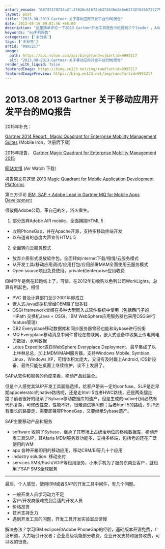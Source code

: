 ```yaml
---
arturl_encode: "68747470733a2f:2f626c6f672e6373646e2e6e65742f626572727972656c6f61:642f61727469636c652f64657461696c732f39393935323137"
layout: post
title: "2013.08-2013-Gartner-关于移动应用开发平台的MQ报告"
date: 2013-08-16 09:02:46 +08:00
description: "这里简单评论一下2013 Gartner开发工具报告中的提到三个leader ，Adobe，IBM，"
keywords: "mq手机报告"
categories: ['未分类']
tags: ['无标签']
artid: "9995217"
image:
  path: https://api.vvhan.com/api/bing?rand=sj&artid=9995217
  alt: "2013.08-2013-Gartner-关于移动应用开发平台的MQ报告"
render_with_liquid: false
featuredImage: https://bing.ee123.net/img/rand?artid=9995217
featuredImagePreview: https://bing.ee123.net/img/rand?artid=9995217
---
```


# 2013.08 2013 Gartner 关于移动应用开发平台的MQ报告

2015年补充：

[Gartner 2014 Report:  Magic Quadrant for Enterprise Mobility Management Suites](https://info.mobileiron.com/gartner-magic-quadrant-2014-content.html)
(Mobile Iron，注册后下载）

2015年报告，
[Gartner Magic Quadrant for Enterprise Mobility Management 2015](http://www.air-watch.com/resources/analyst-reports/#gartner-magic-quadrant-for-enterprise-mobility-management-2015)


[网站太慢](http://www.air-watch.com/resources/analyst-reports/#gartner-magic-quadrant-for-enterprise-mobility-management-2015)
(Air Watch 下载）

报告原文在这里
[2013 Magic Quadrant for Mobile Application Development Platforms](http://www.gartner.com/technology/reprints.do?id=1-1I8627T&ct=130807&st=sb)

第三方评论
[IBM, SAP + Adobe Lead in Gartner MQ for Mobile Apps Development](http://www.cmswire.com/cms/customer-experience/ibm-sap-adobe-lead-in-gartner-mq-for-mobile-apps-development-022081.php)

很敬佩Adobe公司，革自己的名，浴火重生。
  
1. 部分放弃Adobe AIR mobile，全面拥抱HTML 5

* 收购PhoneGap，并在Apache开源，支持多移动终端开发
* 以布道者的态度大声宣传HTML 5

2. 全面转向云服务模式
  

* 放弃介质形式发放软件包，全面转向internet下载/租借/云服务模式
* 从开发工具/移动应用调试/应用打包/应用部署MAM全面使用云服务模式
* Open source项目免费使用，private和enterprise应用收费

IBM早年是倒在起跑线上了，可惜。在2012年初收购以色列公司WorkLights，总算有所起色，相信

* PVC 普及计算部门至少2001年即成立
* 嵌入式Java虚拟机曾经OEM赚了很多钱
* OSGi framework曾经在多种大型嵌入式软件系统中使用（包括西门子的HiPath 交换机Java + OSGi，IBM WebSphere应用服务器也采用OSGi进行feature管理）
* DB2 Everyplace移动数据库和同步服务器曾经也能和Sybase进行抗衡
* MQ Everyplace移动消息中间件曾经在物联网，嵌入式设备中收集上传电网电力数据，水利数据
* Lotus Expeditor源自WebSphere Everyplace Deployment，最早集成了以上林林总总，加上MDM/MAM服务器，支持Windows Mobile, Symbian, Linux，Windows XP，可惜体积太庞大，又没有及时跟上Android, iOS新设备，最终只能在桌面上继续维护，谈不上发展了。

SAP从软件和服务的角度来看，移动产品线最全。

但是个人感觉其SUP开发工具面临选择，给客户带来一定的confuse。SUP是走早期appcelerator的native路线呢，还是走html 5或者HWC路线，还是两条腿走路？前者很好的继承了Sybase移动数据库的遗产，但是生成的native代码必然有代码复杂，可修改性查，性能不好，很难调试等问题；后者html 5的路线，SUP还有很长的路要走，需要即兼容PhoneGap，又要继承Sybase遗产。

SAP主要移动产品和服务

* software 收购了Sybase，继承了其市场上占统治地位的移动数据库，移动开发工具SUP，其Afaria MDM服务器功能多，支持多终端，包括老的还在广泛使用的WM
* app 各种开箱即用的移动应用，移动CRM/BI等几十个应用
* industry solution: 移动支付
* services SMS/Push/VOIP等租用服务，小米手机为了服务东南亚客户，就租用了SAP SMS全球服务

-------------------------

最后，个人感觉，使用IBM或者SAP的开发工具中间件，有几个问题。

* 一般开发人员学习动力不足
* 客户/开发商很难找到合适的开发人员
* 价格昂贵
* 技术支持乏力
* 遇到开发工具的问题，开发工具开发实验室反馈慢

解决办法？学习IBM eclipse和Adobe PhoneGap的经验，基础版本开源免费，广泛布道，大力吸引开发者；企业高级功能部分收费，企业开发支持和服务收费，可以收的很贵。